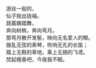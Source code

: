 <p class="has-line-data" data-line-start="3" data-line-end="11">游丝一般的，<br>
仙子抛出拢袖。<br>
跳着踢踏舞，<br>
奔向树梢，奔向弯月。<br>
那弯月散开发髻，映向无名爱人的眼。<br>
拨乱无弦的素琴，吹响无孔的长笛；<br>
踏上无鞋的草地，乘上无翅的飞鸢。<br>
焚起檀香吧，今夜我不眠。</p>

